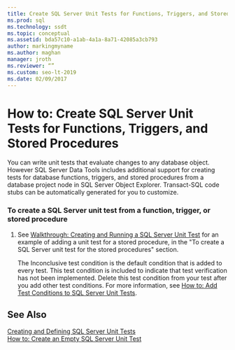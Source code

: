 ```yaml
---
title: Create SQL Server Unit Tests for Functions, Triggers, and Stored Procedures
ms.prod: sql
ms.technology: ssdt
ms.topic: conceptual
ms.assetid: bda57c10-a1ab-4a1a-8a71-42085a3cb793
author: markingmyname
ms.author: maghan
manager: jroth
ms.reviewer: “”
ms.custom: seo-lt-2019
ms.date: 02/09/2017
---
```


# How to: Create SQL Server Unit Tests for Functions, Triggers, and Stored Procedures

You can write unit tests that evaluate changes to any database object. However SQL Server Data Tools includes additional support for creating tests for database functions, triggers, and stored procedures from a database project node in SQL Server Object Explorer. Transact\-SQL code stubs can be automatically generated for you to customize.  
  
### To create a SQL Server unit test from a function, trigger, or stored procedure  
  
1.  See [Walkthrough: Creating and Running a SQL Server Unit Test](../ssdt/walkthrough-creating-and-running-a-sql-server-unit-test.md) for an example of adding a unit test for a stored procedure, in the "To create a SQL Server unit test for the stored procedures" section.  
  
    The Inconclusive test condition is the default condition that is added to every test. This test condition is included to indicate that test verification has not been implemented. Delete this test condition from your test after you add other test conditions. For more information, see [How to: Add Test Conditions to SQL Server Unit Tests](../ssdt/how-to-add-test-conditions-to-sql-server-unit-tests.md).  
  
## See Also  
[Creating and Defining SQL Server Unit Tests](../ssdt/creating-and-defining-sql-server-unit-tests.md)  
[How to: Create an Empty SQL Server Unit Test](../ssdt/how-to-create-an-empty-sql-server-unit-test.md)  
  

